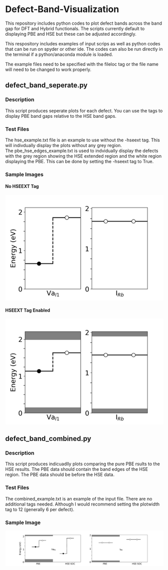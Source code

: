 # Defect-Band-Visualization
This repository includes python codes to plot defect bands across the band gap for DFT and Hybrid functionals. The scripts currently default to displaying PBE and HSE but these can be adjusted accordingly.

This respository includes examples of input scrips as well as python codes that can be run on spyder or other ide. The codes can also be run directly in the terminal if a python/anaconda module is loaded.

The example files need to be specified with the fileloc tag or the file name will need to be changed to work properly.

## defect_band_seperate.py
### Description
This script produces seperate plots for each defect. You can use the tags to display PBE band gaps relative to the HSE band gaps.

### Test Files
The hse_example.txt file is an example to use without the -hseext tag. This will indivdually display the plots without any grey region.  
The pbe_hse_edges_example.txt is used to indvidually display the defects with the grey region showing the HSE extended region and the white region displaying the PBE. This can be done by setting the -hseext tag to True.

### Sample Images
#### No HSEEXT Tag  
<img src="images/hse.png" alt="Pure HSE Band Energies Example Image" width="600"/>

#### HSEEXT Tag Enabled  
<img src="images/pbe.png" alt="PBE with HSE Extension Band Energies Example Image" width="600"/>

## defect_band_combined.py
### Description
This script produces indicuadlly plots comparing the pure PBE rsults to the HSE results. The PBE data should contain the band edges of the HSE region. The PBE data should be before the HSE data.

### Test Files
The combined_example.txt is an example of the input file. There are no additional tags needed. Although I would recommend setting the plotwidth tag to 12 (generally 6 per defect).

### Sample Image  
<img src="images/combined.png" alt="Combined Band Energies Example Image" width="600"/>
